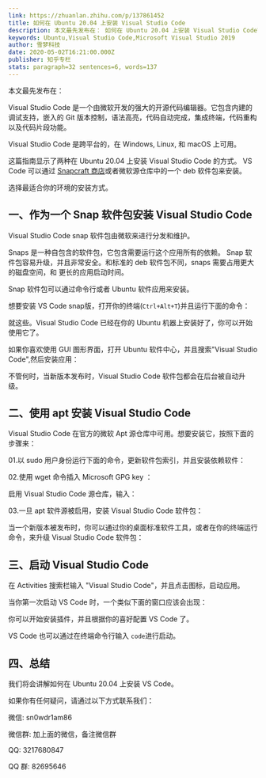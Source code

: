 ```yaml
---
link: https://zhuanlan.zhihu.com/p/137861452
title: 如何在 Ubuntu 20.04 上安装 Visual Studio Code
description: 本文最先发布在： 如何在 Ubuntu 20.04 上安装 Visual Studio CodeVisual Studio Code 是一个由微软开发的强大的开源代码编辑器。它包含内建的调试支持，嵌入的 Git 版本控制，语法高亮，代码自动完成，集成终端，…
keywords: Ubuntu,Visual Studio Code,Microsoft Visual Studio 2019
author: 雪梦科技
date: 2020-05-02T16:21:00.000Z
publisher: 知乎专栏
stats: paragraph=32 sentences=6, words=137
---
```

本文最先发布在：

Visual Studio Code 是一个由微软开发的强大的开源代码编辑器。它包含内建的调试支持，嵌入的 Git 版本控制，语法高亮，代码自动完成，集成终端，代码重构以及代码片段功能。

Visual Studio Code 是跨平台的，在 Windows, Linux, 和 macOS 上可用。

这篇指南显示了两种在 Ubuntu 20.04 上安装 Visual Studio Code 的方式。 VS Code 可以通过 [Snapcraft 商店](https://link.zhihu.com/?target=https%3A//snapcraft.io/store)或者微软源仓库中的一个 deb 软件包来安装。

选择最适合你的环境的安装方式。

## 一、作为一个 Snap 软件包安装 Visual Studio Code

Visual Studio Code snap 软件包由微软来进行分发和维护。

Snaps 是一种自包含的软件包，它包含需要运行这个应用所有的依赖。 Snap 软件包容易升级，并且非常安全。和标准的 deb 软件包不同，snaps 需要占用更大的磁盘空间，和 更长的应用启动时间。

Snap 软件包可以通过命令行或者 Ubuntu 软件应用来安装。

想要安装 VS Code snap版，打开你的终端(`Ctrl+Alt+T`)并且运行下面的命令：

就这些。Visual Studio Code 已经在你的 Ubuntu 机器上安装好了，你可以开始使用它了。

如果你喜欢使用 GUI 图形界面，打开 Ubuntu 软件中心，并且搜索"Visual Studio Code",然后安装应用：

不管何时，当新版本发布时，Visual Studio Code 软件包都会在后台被自动升级。

## 二、使用 apt 安装 Visual Studio Code

Visual Studio Code 在官方的微软 Apt 源仓库中可用。想要安装它，按照下面的步骤来：

01.以 sudo 用户身份运行下面的命令，更新软件包索引，并且安装依赖软件：

02.使用 wget 命令插入 Microsoft GPG key ：

启用 Visual Studio Code 源仓库，输入：

03.一旦 apt 软件源被启用，安装 Visual Studio Code 软件包：

当一个新版本被发布时，你可以通过你的桌面标准软件工具，或者在你的终端运行命令，来升级 Visual Studio Code 软件包：

## 三、启动 Visual Studio Code

在 Activities 搜索栏输入 "Visual Studio Code"，并且点击图标，启动应用。

当你第一次启动 VS Code 时，一个类似下面的窗口应该会出现：

你可以开始安装插件，并且根据你的喜好配置 VS Code 了。

VS Code 也可以通过在终端命令行输入 `code`进行启动。

## 四、总结

我们将会讲解如何在 Ubuntu 20.04 上安装 VS Code。

如果你有任何疑问，请通过以下方式联系我们：

微信: sn0wdr1am86

微信群: 加上面的微信，备注微信群

QQ: 3217680847

QQ 群: 82695646
